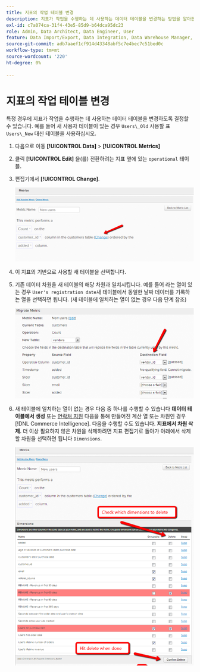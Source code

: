 ```yaml
---
title: 지표의 작업 테이블 변경
description: 지표가 작업을 수행하는 데 사용하는 데이터 테이블을 변경하는 방법을 알아봅니다.
exl-id: c7a074ca-31f4-43e5-85d9-b64dca95dc23
role: Admin, Data Architect, Data Engineer, User
feature: Data Import/Export, Data Integration, Data Warehouse Manager, Commerce Tables
source-git-commit: adb7aaef1cf914d43348abf5c7e4bec7c51bed0c
workflow-type: tm+mt
source-wordcount: '220'
ht-degree: 0%

---
```


# 지표의 작업 테이블 변경

특정 경우에 지표가 작업을 수행하는 데 사용하는 데이터 테이블을 변경하도록 결정할 수 있습니다. 예를 들어 새 사용자 테이블이 있는 경우  `Users\_Old` 사용할 표 `Users\_New` 대신 테이블을 사용하십시오.

1. 다음으로 이동 **[!UICONTROL Data]** > **[!UICONTROL Metrics]**
1. 클릭 **[!UICONTROL Edit]** 을(를) 전환하려는 지표 옆에 있는 `operational` 테이블.
1. 편집기에서 **[!UICONTROL Change]**.

   ![](../../assets/change-metrics-1.png)
1. 이 지표의 기반으로 사용할 새 테이블을 선택합니다.
1. 기존 데이터 차원을 새 테이블의 해당 차원과 일치시킵니다. 예를 들어 라는 열이 있는 경우 `User's registration date`새 테이블에서 동일한 날짜 데이터를 기록하는 열을 선택하면 됩니다. (새 테이블에 일치하는 열이 없는 경우 다음 단계 참조)

   ![](../../assets/change-metrics-2.png)

1. 새 테이블에 일치하는 열이 없는 경우 다음 중 하나를 수행할 수 있습니다 **데이터 테이블에서 생성** 또는 [연락처 지원](https://experienceleague.adobe.com/docs/commerce-knowledge-base/kb/troubleshooting/miscellaneous/mbi-service-policies.html) 다음을 통해 만들어진 계산 열 또는 차원인 경우 [!DNL Commerce Intelligence]. 다음을 수행할 수도 있습니다. **지표에서 차원 삭제**. 더 이상 필요하지 않은 차원을 삭제하려면 지표 편집기로 돌아가 아래에서 삭제할 차원을 선택하면 됩니다 `Dimensions`.

   ![](../../assets/change-metrics-3.png)
